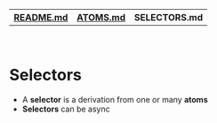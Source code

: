 <table>
<tr>
<th><a href="./README.md">README.md</a></th>
<th><a href="./ATOMS.md">ATOMS.md</a></th>
<th>SELECTORS.md</th>
</tr>
</table>

<br />

# Selectors

* A **selector** is a derivation from one or many **atoms**
* **Selectors** can be async

